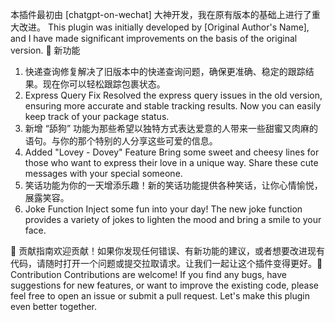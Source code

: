本插件最初由 [chatgpt-on-wechat] 大神开发，我在原有版本的基础上进行了重大改进。​
This plugin was initially developed by [Original Author's Name], and I have made significant improvements on the basis of the original version.​
🚀 新功能​
1. 快递查询修复​
解决了旧版本中的快递查询问题，确保更准确、稳定的跟踪结果。现在你可以轻松跟踪包裹状态。​
1. Express Query Fix​
Resolved the express query issues in the old version, ensuring more accurate and stable tracking results. Now you can easily keep track of your package status.​
2. 新增 “舔狗” 功能​
为那些希望以独特方式表达爱意的人带来一些甜蜜又肉麻的语句。与你的那个特别的人分享这些可爱的信息。​
2. Added "Lovey - Dovey" Feature​
Bring some sweet and cheesy lines for those who want to express their love in a unique way. Share these cute messages with your special someone.​
3. 笑话功能​
为你的一天增添乐趣！新的笑话功能提供各种笑话，让你心情愉悦，展露笑容。​
3. Joke Function​
Inject some fun into your day! The new joke function provides a variety of jokes to lighten the mood and bring a smile to your face.​

🤝 贡献指南​
欢迎贡献！如果你发现任何错误、有新功能的建议，或者想要改进现有代码，请随时打开一个问题或提交拉取请求。让我们一起让这个插件变得更好。​
🤝 Contribution​
Contributions are welcome! If you find any bugs, have suggestions for new features, or want to improve the existing code, please feel free to open an issue or submit a pull request. Let's make this plugin even better together.​
